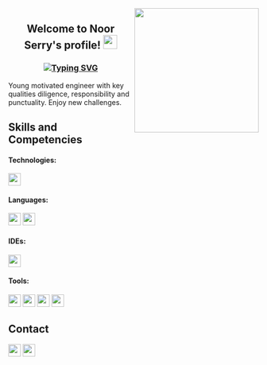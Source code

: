 <img width="250" align="right" src="https://c.tenor.com/_DOBjnGspYAAAAAM/code-coding.gif">
<h2 align="center">
  Welcome to Noor Serry's profile!
  <img src="https://media.giphy.com/media/hvRJCLFzcasrR4ia7z/giphy.gif" width="28">
</h2>
<h3 align="center">
<a href="https://git.io/typing-svg"><img src="https://readme-typing-svg.demolab.com?font=Fira+Code&pause=1000&color=0DF781&width=435&lines=Android+Developer+(Java+%26+Kotlin)" alt="Typing SVG" /></a>
</h3>

Young motivated engineer with key qualities diligence, responsibility and punctuality. Enjoy new challenges.

## Skills and Competencies

#### Technologies:
[<img height="25" src="https://img.shields.io/badge/-Android-117711?style=flat-square&logo=android" />][Android]

#### Languages:
[<img height="25" src="https://img.shields.io/badge/-Kotlin-552D7D?style=flat-square&logo=kotlin" />][Kotlin]
[<img height="25" src="https://img.shields.io/badge/-Java-2233EE?style=flat-square&logo=java" />][Java]
#### IDEs:
[<img height="25" src="https://img.shields.io/badge/-Android%20Studio-3333AA?style=flat-square&logo=android-studio" />][Android Studio]

#### Tools:
[<img height="25" src="https://img.shields.io/badge/-Git-EEFFFF?style=flat-square&logo=git" />][Git]
[<img height="25" src="https://img.shields.io/badge/-Github-222233?style=flat-square&logo=github" />][Github]
[<img height="25" src="https://img.shields.io/badge/-SQLite-108EAB?style=flat-square&logo=sqlite" />][SQLite]
[<img height="25" src="https://img.shields.io/badge/-Firebase-1BAEEB?style=flat-square&logo=firebase" />][Firebase]


[iOS]:https://img.shields.io/badge/-iOS-777777?style=flat&logo=apple
[Android]:https://img.shields.io/badge/-Android-117711?style=flat&logo=android


[Kotlin]:https://img.shields.io/badge/-Kotlin-552D7D?style=flat&logo=kotlin
[Java]:https://img.shields.io/badge/-Java-2233EE?style=flat&logo=java

[Android Studio]:https://img.shields.io/badge/-Android%20Studio-117711?style=flat&logo=android-studio

[Git]:https://img.shields.io/badge/-Git-EEFFFF?style=flat&logo=git
[Github]:https://img.shields.io/badge/-Github-222233?style=flat&logo=github
[Firebase]:https://img.shields.io/badge/-Firebase-1BAEEB?style=flat&logo=firebase
[SQLite]:https://img.shields.io/badge/-SQLite-108EAB?style=flat&logo=sqlite


## Contact

[<img height="25" src="https://img.shields.io/badge/-LinkedIn-0A66C2?style=flat-square&logo=linkedin" />][LinkedIn]
[<img height="25" src="https://img.shields.io/badge/-Gmail-EA4335?style=flat-square&logo=gmail&logoColor=FFFFFF" />][Gmail]

[LinkedIn]:https://www.linkedin.com/in/noor-serry/ 
[Gmail]:mailto:nour.serry.94@gmail.com
